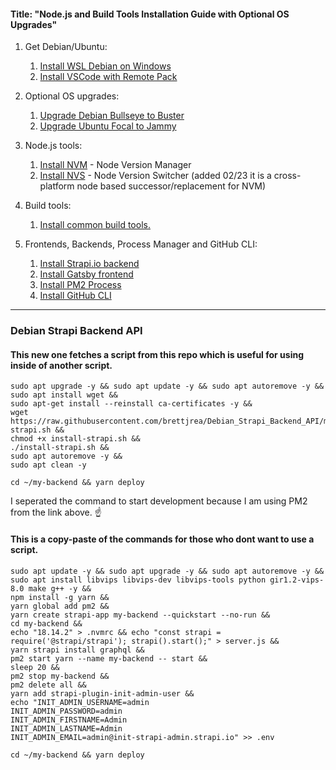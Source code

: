 #### Title: "Node.js and Build Tools Installation Guide with Optional OS Upgrades"

1. Get Debian/Ubuntu:
   1. [Install WSL Debian on Windows](https://github.com/brettjrea/Windows_WSL_Debian)
   2. [Install VSCode with Remote Pack](https://github.com/brettjrea/Windows_VSC_Remote_Pack)

2. Optional OS upgrades:
   1. [Upgrade Debian Bullseye to Buster](https://github.com/brettjrea/Debian_Bullseye_Upgrade_Script)
   2. [Upgrade Ubuntu Focal to Jammy](https://github.com/brettjrea/Ubuntu_Jammy_Upgrade_Script)
   
3. Node.js tools:
   1. [Install NVM](https://github.com/brettjrea/Debian_Install_NVM) - Node Version Manager
   2. [Install NVS](https://github.com/brettjrea/Debian_Install_NVS) - Node Version Switcher (added 02/23 it is a cross-platform node based successor/replacement for NVM)
   
4. Build tools:
   1. [Install common build tools.](https://github.com/brettjrea/Debian_Install_Common_Build_Tools)
   
5. Frontends, Backends, Process Manager and GitHub CLI:
   1. [Install Strapi.io backend](https://github.com/brettjrea/Debian_Strapi_Backend_API)
   2. [Install Gatsby frontend](https://github.com/brettjrea/Debian_Gatsby_Frontend_Client)
   3. [Install PM2 Process](https://github.com/brettjrea/Debian_Configure_PM2)
   4. [Install GitHub CLI](https://github.com/brettjrea/Debian_Install_GitHub_CLI)
---
### Debian Strapi Backend API

#### This new one fetches a script from this repo which is useful for using inside of another script.

```
sudo apt upgrade -y && sudo apt update -y && sudo apt autoremove -y &&
sudo apt install wget &&
sudo apt-get install --reinstall ca-certificates -y &&
wget https://raw.githubusercontent.com/brettjrea/Debian_Strapi_Backend_API/main/install-strapi.sh &&
chmod +x install-strapi.sh &&
./install-strapi.sh &&
sudo apt autoremove -y &&
sudo apt clean -y
```

```
cd ~/my-backend && yarn deploy
```
I seperated the command to start development because I am using PM2 from the link above. ☝️ 

#### This is a copy-paste of the commands for those who dont want to use a script. 

```
sudo apt update -y && sudo apt upgrade -y && sudo apt autoremove -y &&
sudo apt install libvips libvips-dev libvips-tools python gir1.2-vips-8.0 make g++ -y &&
npm install -g yarn &&
yarn global add pm2 &&
yarn create strapi-app my-backend --quickstart --no-run &&
cd my-backend &&
echo "18.14.2" > .nvmrc && echo "const strapi = require('@strapi/strapi'); strapi().start();" > server.js &&
yarn strapi install graphql &&
pm2 start yarn --name my-backend -- start &&
sleep 20 &&
pm2 stop my-backend &&
pm2 delete all &&
yarn add strapi-plugin-init-admin-user &&
echo "INIT_ADMIN_USERNAME=admin
INIT_ADMIN_PASSWORD=admin
INIT_ADMIN_FIRSTNAME=Admin
INIT_ADMIN_LASTNAME=Admin
INIT_ADMIN_EMAIL=admin@init-strapi-admin.strapi.io" >> .env
```

```
cd ~/my-backend && yarn deploy
```
